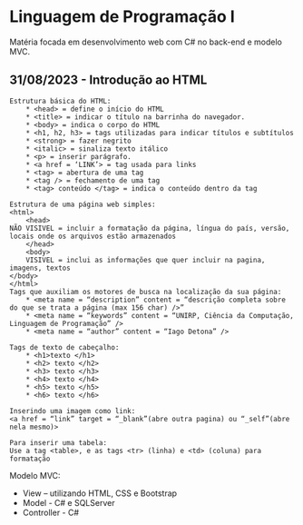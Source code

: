 # Linguagem de Programação I
Matéria focada em desenvolvimento web com C# no back-end e modelo MVC.

## 31/08/2023 - Introdução ao HTML
```
Estrutura básica do HTML:
    * <head> = define o início do HTML
    * <title> = indicar o título na barrinha do navegador.
    * <body> = indica o corpo do HTML
    * <h1, h2, h3> = tags utilizadas para indicar títulos e subtítulos
    * <strong> = fazer negrito
    * <italic> = sinaliza texto itálico
    * <p> = inserir parágrafo.
    * <a href = ‘LINK’> = tag usada para links
    * <tag> = abertura de uma tag 
    * <tag /> = fechamento de uma tag
    * <tag> conteúdo </tag> = indica o conteúdo dentro da tag
```

```
Estrutura de uma página web simples:
<html>
	<head>
NÃO VISIVEL = incluir a formatação da página, língua do país, versão, locais onde os arquivos estão armazenados
	</head>
	<body>
	VISIVEL = inclui as informações que quer incluir na pagina, imagens, textos
</body>
</html>
Tags que auxiliam os motores de busca na localização da sua página:
    * <meta name = “description” content = “descrição completa sobre do que se trata a página (max 156 char) />”
    * <meta name = “keywords” content = “UNIRP, Ciência da Computação, Linguagem de Programação” />
    * <meta name = “author” content = “Iago Detona” />
```
```
Tags de texto de cabeçalho:
    * <h1>texto </h1>
    * <h2> texto </h2>
    * <h3> texto </h3>
    * <h4> texto </h4>
    * <h5> texto </h5>
    * <h6> texto </h6>
```
```
Inserindo uma imagem como link:
<a href = “link” target = “_blank”(abre outra pagina) ou “_self”(abre nela mesmo)>
```

```
Para inserir uma tabela:
Use a tag <table>, e as tags <tr> (linha) e <td> (coluna) para formatação
```
Modelo MVC:
*   View – utilizando HTML, CSS e Bootstrap
*   Model - C# e SQLServer
*   Controller - C#


